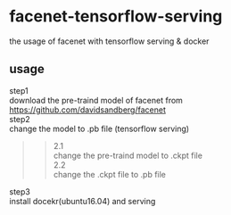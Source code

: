 # facenet-tensorflow-serving
the usage of facenet with tensorflow serving & docker<br> 

usage<br> 
------
step1<br> 
download the pre-traind model of facenet from https://github.com/davidsandberg/facenet<br> 
step2<br> 
change the model to .pb file (tensorflow serving)<br> 
>>2.1<br> 
>>change the pre-traind model to .ckpt file <br> 
>>2.2<br> 
>>change the .ckpt file to .pb file<br> 

step3<br>
install docekr(ubuntu16.04) and serving<br>

